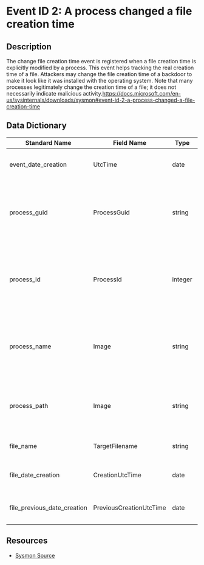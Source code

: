 # Event ID 2: A process changed a file creation time

## Description
The change file creation time event is registered when a file creation time is explicitly modified by a process. This event helps tracking the real creation time of a file. Attackers may change the file creation time of a backdoor to make it look like it was installed with the operating system. Note that many processes legitimately change the creation time of a file; it does not necessarily indicate malicious activity.https://docs.microsoft.com/en-us/sysinternals/downloads/sysmon#event-id-2-a-process-changed-a-file-creation-time

## Data Dictionary
|Standard Name|Field Name|Type|Description|Sample Value|
|---|---|---|---|---|
|event_date_creation|UtcTime|date|Time in UTC when event was created|4/11/18 5:04|
|process_guid|ProcessGuid|string|Process Guid of the process that changed the file creation time|{A98268C1-975A-5ACD-0000-0010DB073A00}|
|process_id|ProcessId|integer|Process ID used by the os to identify the process changing the file creation time|1252|
|process_name|Image|string|File name of the process that changed the file creation time|powershell.exe|
|process_path|Image|string|File path of the process that changed the file creation time|C:\Windows\System32\WindowsPowerShell\v1.0\powershell.exe|
|file_name|TargetFilename|string|full path name of the file|C:\Users\wardog\AppData\Roaming\Microsoft\Windows\Recent\CustomDestinations\7G23PHTPHSQ3S2RVKKPS.temp|
|file_date_creation|CreationUtcTime|date|new creation time of the file|11/13/17 16:57|
|file_previous_date_creation|PreviousCreationUtcTime|date|previous creation time of the file|4/11/18 5:04|

## Resources
* [Sysmon Source](https://docs.microsoft.com/en-us/sysinternals/downloads/sysmon#event-id-2-a-process-changed-a-file-creation-time)
